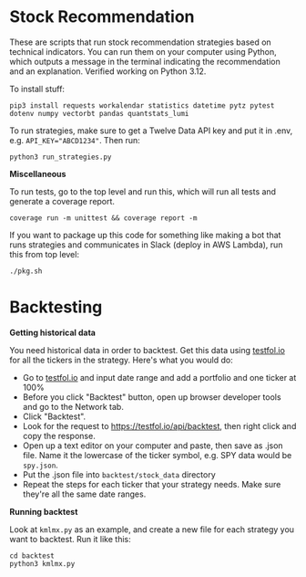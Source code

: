 # Stock Recommendation

These are scripts that run stock recommendation strategies based on technical indicators. You can run them on your computer using Python, which outputs a message in the terminal indicating the recommendation and an explanation. Verified working on Python 3.12.

To install stuff:
```
pip3 install requests workalendar statistics datetime pytz pytest dotenv numpy vectorbt pandas quantstats_lumi
```

To run strategies, make sure to get a Twelve Data API key and put it in .env, e.g. `API_KEY="ABCD1234"`. Then run:
```
python3 run_strategies.py
```

**Miscellaneous**

To run tests, go to the top level and run this, which will run all tests and generate a coverage report.
```
coverage run -m unittest && coverage report -m
```

If you want to package up this code for something like making a bot that runs strategies and communicates in Slack (deploy in AWS Lambda), run this from top level:
```
./pkg.sh
```

# Backtesting

**Getting historical data**

You need historical data in order to backtest. Get this data using [testfol.io](https://testfol.io/) for all the tickers in the strategy. Here's what you would do:
- Go to [testfol.io](https://testfol.io/) and input date range and add a portfolio and one ticker at 100%
- Before you click "Backtest" button, open up browser developer tools and go to the Network tab.
- Click "Backtest".
- Look for the request to https://testfol.io/api/backtest, then right click and copy the response.
- Open up a text editor on your computer and paste, then save as .json file. Name it the lowercase of the ticker symbol, e.g. SPY data would be `spy.json`.
- Put the .json file into `backtest/stock_data` directory
- Repeat the steps for each ticker that your strategy needs. Make sure they're all the same date ranges.

**Running backtest**

Look at `kmlmx.py` as an example, and create a new file for each strategy you want to backtest. Run it like this:
```
cd backtest
python3 kmlmx.py
```